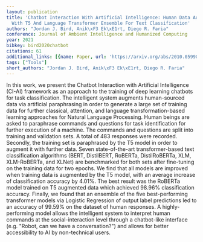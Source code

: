 ```yaml
---
layout: publication
title: 'Chatbot Interaction With Artificial Intelligence: Human Data Augmentation
  With T5 And Language Transformer Ensemble For Text Classification'
authors: "Jordan J. Bird, Anik\xF3 Ek\xE1rt, Diego R. Faria"
conference: Journal of Ambient Intelligence and Humanized Computing
year: 2021
bibkey: bird2020chatbot
citations: 61
additional_links: [{name: Paper, url: 'https://arxiv.org/abs/2010.05990'}]
tags: ["Tools"]
short_authors: "Jordan J. Bird, Anik\xF3 Ek\xE1rt, Diego R. Faria"
---
```

In this work, we present the Chatbot Interaction with Artificial Intelligence
(CI-AI) framework as an approach to the training of deep learning chatbots for
task classification. The intelligent system augments human-sourced data via
artificial paraphrasing in order to generate a large set of training data for
further classical, attention, and language transformation-based learning
approaches for Natural Language Processing. Human beings are asked to
paraphrase commands and questions for task identification for further execution
of a machine. The commands and questions are split into training and validation
sets. A total of 483 responses were recorded. Secondly, the training set is
paraphrased by the T5 model in order to augment it with further data. Seven
state-of-the-art transformer-based text classification algorithms (BERT,
DistilBERT, RoBERTa, DistilRoBERTa, XLM, XLM-RoBERTa, and XLNet) are
benchmarked for both sets after fine-tuning on the training data for two
epochs. We find that all models are improved when training data is augmented by
the T5 model, with an average increase of classification accuracy by 4.01%. The
best result was the RoBERTa model trained on T5 augmented data which achieved
98.96% classification accuracy. Finally, we found that an ensemble of the five
best-performing transformer models via Logistic Regression of output label
predictions led to an accuracy of 99.59% on the dataset of human responses. A
highly-performing model allows the intelligent system to interpret human
commands at the social-interaction level through a chatbot-like interface (e.g.
"Robot, can we have a conversation?") and allows for better accessibility to AI
by non-technical users.